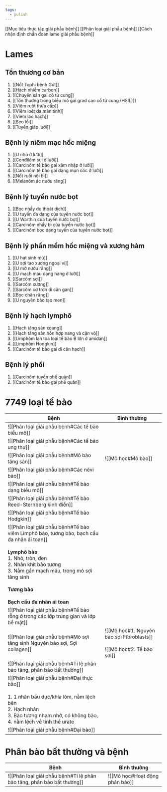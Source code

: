 ```yaml
---
tags:
  - pulish
---
```


[[Mục tiêu thực tập giải phẫu bệnh]]
[[Phân loại giải phẫu bệnh]]
[[Cách nhận định chẩn đoán lame giải phẫu bệnh]]
# Lames
## Tổn thương cơ bản
1. [[Nốt Tophi bệnh Gút]]
2. [[Hạch nhiễm carbon]]
3. [[Chuyển sản gai cổ tử cung]]
4. [[Tổn thương trong biểu mô gai grad cao cổ tử cung (HSIL)]]
5. [[Viêm ruột thừa cấp]]
6. [[Viêm loét da mãn tính]]
7. [[Viêm lao hạch]]
8. [[Sẹo lồi]]
9. [[Tuyến giáp lưỡi]]
## Bệnh lý niêm mạc hốc miệng
1. [[U nhú ở lưỡi]]
2. [[Conđilôm sùi ở lưỡi]]
3. [[Carcinôm tế bào gai xâm nhập ở lưỡi]]
4. [[Carcinôm tế bào gai dạng mụn cóc ở lưỡi]]
5. [[Nốt ruồi nội bì]]
6. [[Melanôm ác nướu răng]]
## Bệnh lý tuyến nước bọt
1. [[Bọc nhầy do thoát dịch]]
2. [[U tuyến đa dạng của tuyến nước bọt]]
3. [[U Warthin của tuyến nước bọt]]
4. [[Carcinôm nhầy bì của tuyến nước bọt]]
5. [[Carcinôm bọc dạng tuyến của tuyến nước bọt]]
## Bệnh lý phần mềm hốc miệng và xương hàm
1. [[U hạt sinh mủ]]
2. [[U sợi tạo xương ngoại vi]]
3. [[U mỡ nướu răng]]
4. [[U mạch máu dạng hang ở lưỡi]]
5. [[Sarcôm sợi]]
6. [[Sarcôm xương]]
7. [[Sarcôm cơ trơn di căn gan]]
8. [[Bọc chân răng]]
9. [[U nguyên bào tạo men]]
## Bệnh lý hạch lymphô
1. [[Hạch tăng sản xoang]]
2. [[Hạch tăng sản hỗn hợp nang và cận vỏ]]
3. [[Limphôm lan tỏa loại tế bào B lớn ở amiđan]]
4. [[Limphôm Hodgkin]]
5. [[Carcinôm tế bào gai di căn hạch]]
## Bệnh lý phổi
1. [[Carcinôm tuyến phế quản]]
2. [[Carcinôm tế bào gai phế quản]]
# 7749 loại tế bào  

| Bệnh                                                                                                                                                                                                                                                                       | Bình thường                                                                |
| -------------------------------------------------------------------------------------------------------------------------------------------------------------------------------------------------------------------------------------------------------------------------- | -------------------------------------------------------------------------- |
| ![[Phân loại giải phẫu bệnh#Các tế bào biểu mô]]                                                                                                                                                                                                                           |                                                                            |
| ![[Phân loại giải phẫu bệnh#Các tế bào ung thư]]                                                                                                                                                                                                                           |                                                                            |
| ![[Phân loại giải phẫu bệnh#Mô bào tăng sản]]                                                                                                                                                                                                                              | ![[Mô học#Mô bào]]                                                         |
| ![[Phân loại giải phẫu bệnh#Các nêvi bào]]                                                                                                                                                                                                                                 |                                                                            |
| ![[Phân loại giải phẫu bệnh#Tế bào dạng biểu mô]]                                                                                                                                                                                                                          |                                                                            |
| ![[Phân loại giải phẫu bệnh#Tế bào Reed-Sternberg kinh điển]]                                                                                                                                                                                                              |                                                                            |
| ![[Phân loại giải phẫu bệnh#Tế bào Hodgkin]]                                                                                                                                                                                                                               |                                                                            |
| ![[Phân loại giải phẫu bệnh#Tế bào viêm Limphô bào, tương bào, bạch cầu đa nhân ái toan]]<br><br>**Lymphô bào**<br>1. Nhỏ, tròn, đen<br>2. Nhân khít bào tương<br>3. Nằm gần mạch máu, trong mô sợi tăng sinh<br><br>**Tương bào**<br><br>**Bạch cầu đa nhân ái toan**<br> |                                                                            |
| ![[Phân loại giải phẫu bệnh#Tế bào rỗng ở trong các lớp trung gian và lớp bề mặt]]                                                                                                                                                                                         |                                                                            |
| ![[Phân loại giải phẫu bệnh#Mô sợi tăng sinh Nguyên bào sợi, Sợi collagen]]                                                                                                                                                                                                | ![[Mô học#1. Nguyên bào sợi Fibroblasts]]<br><br>![[Mô học#2. Tế bào sơi]] |
| ![[Phân loại giải phẫu bệnh#Tỉ lệ phân bào tăng, phân bào bất thường]]                                                                                                                                                                                                     |                                                                            |
| ![[Phân loại giải phẫu bệnh#Đại thực bào]]<br><br>1. 1 nhân bầu dục/khía lõm, nằm lệch bên<br>2. Hạch nhân <br>3. Bào tương nham nhở, có không bào, <br>4. nằm lệch về tinh thể urate                                                                                      |                                                                            |
| ![[Phân loại giải phẫu bệnh#Đại bào]]<br>                                                                                                                                                                                                                                  |                                                                            |
# Phân bào bất thường và bệnh

| Bệnh                                                                   | Bình thường                    |
| ---------------------------------------------------------------------- | ------------------------------ |
| ![[Phân loại giải phẫu bệnh#Tỉ lệ phân bào tăng, phân bào bất thường]] | ![[Mô học#Hoạt động phân bào]] |











